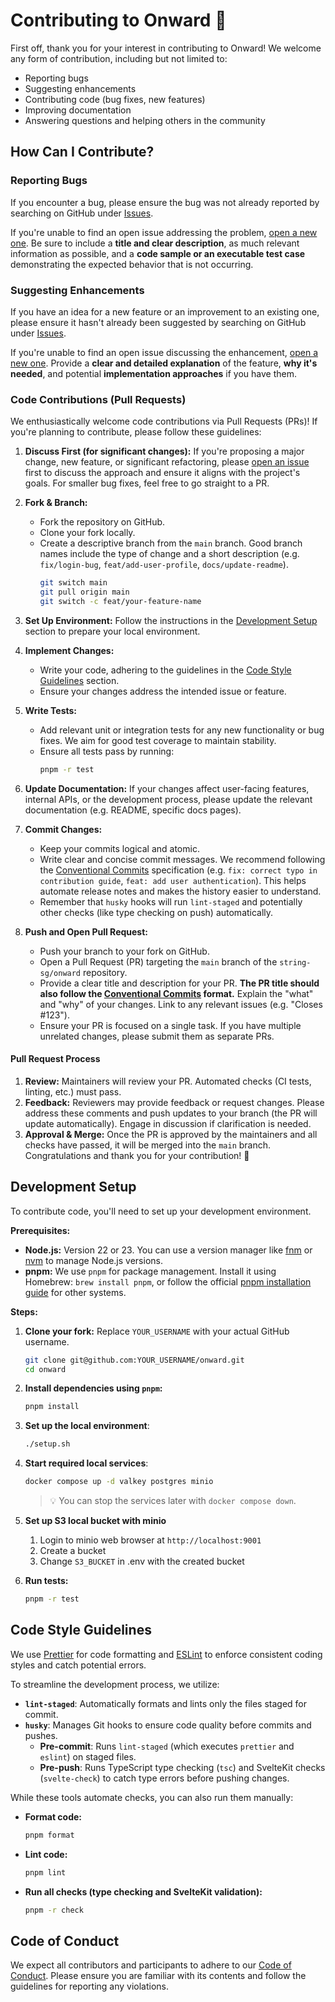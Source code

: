 # Contributing to Onward 👋

First off, thank you for your interest in contributing to Onward! We welcome any form of contribution, including but not limited to:

- Reporting bugs
- Suggesting enhancements
- Contributing code (bug fixes, new features)
- Improving documentation
- Answering questions and helping others in the community

## How Can I Contribute?

### Reporting Bugs

If you encounter a bug, please ensure the bug was not already reported by searching on GitHub under [Issues](https://github.com/string-sg/onward/issues).

If you're unable to find an open issue addressing the problem, [open a new one](https://github.com/string-sg/onward/issues/new). Be sure to include a **title and clear description**, as much relevant information as possible, and a **code sample or an executable test case** demonstrating the expected behavior that is not occurring.

### Suggesting Enhancements

If you have an idea for a new feature or an improvement to an existing one, please ensure it hasn't already been suggested by searching on GitHub under [Issues](https://github.com/string-sg/onward/issues).

If you're unable to find an open issue discussing the enhancement, [open a new one](https://github.com/string-sg/onward/issues/new). Provide a **clear and detailed explanation** of the feature, **why it's needed**, and potential **implementation approaches** if you have them.

### Code Contributions (Pull Requests)

We enthusiastically welcome code contributions via Pull Requests (PRs)! If you're planning to contribute, please follow these guidelines:

1. **Discuss First (for significant changes):** If you're proposing a major change, new feature, or significant refactoring, please [open an issue](https://github.com/string-sg/onward/issues/new) first to discuss the approach and ensure it aligns with the project's goals. For smaller bug fixes, feel free to go straight to a PR.

2. **Fork & Branch:**
   - Fork the repository on GitHub.
   - Clone your fork locally.
   - Create a descriptive branch from the `main` branch. Good branch names include the type of change and a short description (e.g. `fix/login-bug`, `feat/add-user-profile`, `docs/update-readme`).
     ```sh
     git switch main
     git pull origin main
     git switch -c feat/your-feature-name
     ```

3. **Set Up Environment:** Follow the instructions in the [Development Setup](#development-setup) section to prepare your local environment.

4. **Implement Changes:**
   - Write your code, adhering to the guidelines in the [Code Style Guidelines](#code-style-guidelines) section.
   - Ensure your changes address the intended issue or feature.

5. **Write Tests:**
   - Add relevant unit or integration tests for any new functionality or bug fixes. We aim for good test coverage to maintain stability.
   - Ensure all tests pass by running:
     ```sh
     pnpm -r test
     ```

6. **Update Documentation:** If your changes affect user-facing features, internal APIs, or the development process, please update the relevant documentation (e.g. README, specific docs pages).

7. **Commit Changes:**
   - Keep your commits logical and atomic.
   - Write clear and concise commit messages. We recommend following the [Conventional Commits](https://www.conventionalcommits.org/en/v1.0.0/) specification (e.g. `fix: correct typo in contribution guide`, `feat: add user authentication`). This helps automate release notes and makes the history easier to understand.
   - Remember that `husky` hooks will run `lint-staged` and potentially other checks (like type checking on push) automatically.

8. **Push and Open Pull Request:**
   - Push your branch to your fork on GitHub.
   - Open a Pull Request (PR) targeting the `main` branch of the `string-sg/onward` repository.
   - Provide a clear title and description for your PR. **The PR title should also follow the [Conventional Commits](https://www.conventionalcommits.org/en/v1.0.0/) format.** Explain the "what" and "why" of your changes. Link to any relevant issues (e.g. "Closes #123").
   - Ensure your PR is focused on a single task. If you have multiple unrelated changes, please submit them as separate PRs.

#### Pull Request Process

1. **Review:** Maintainers will review your PR. Automated checks (CI tests, linting, etc.) must pass.
2. **Feedback:** Reviewers may provide feedback or request changes. Please address these comments and push updates to your branch (the PR will update automatically). Engage in discussion if clarification is needed.
3. **Approval & Merge:** Once the PR is approved by the maintainers and all checks have passed, it will be merged into the `main` branch. Congratulations and thank you for your contribution! 🎉

## Development Setup

To contribute code, you'll need to set up your development environment.

**Prerequisites:**

- **Node.js:** Version 22 or 23. You can use a version manager like [fnm](https://github.com/Schniz/fnm) or [nvm](https://github.com/nvm-sh/nvm) to manage Node.js versions.
- **pnpm:** We use `pnpm` for package management. Install it using Homebrew: `brew install pnpm`, or follow the official [pnpm installation guide](https://pnpm.io/installation) for other systems.

**Steps:**

1. **Clone your fork:**
   Replace `YOUR_USERNAME` with your actual GitHub username.

   ```sh
   git clone git@github.com:YOUR_USERNAME/onward.git
   cd onward
   ```

2. **Install dependencies using `pnpm`:**

   ```sh
   pnpm install
   ```

3. **Set up the local environment**:

   ```sh
   ./setup.sh
   ```

4. **Start required local services**:

   ```sh
   docker compose up -d valkey postgres minio
   ```

   > 💡 You can stop the services later with `docker compose down`.

5. **Set up S3 local bucket with minio**
   1. Login to minio web browser at `http://localhost:9001`
   2. Create a bucket
   3. Change `S3_BUCKET` in .env with the created bucket

6. **Run tests:**

   ```sh
   pnpm -r test
   ```

## Code Style Guidelines

We use [Prettier](https://prettier.io/) for code formatting and [ESLint](https://eslint.org/) to enforce consistent coding styles and catch potential errors.

To streamline the development process, we utilize:

- **`lint-staged`**: Automatically formats and lints only the files staged for commit.
- **`husky`**: Manages Git hooks to ensure code quality before commits and pushes.
  - **Pre-commit**: Runs `lint-staged` (which executes `prettier` and `eslint`) on staged files.
  - **Pre-push**: Runs TypeScript type checking (`tsc`) and SvelteKit checks (`svelte-check`) to catch type errors before pushing changes.

While these tools automate checks, you can also run them manually:

- **Format code:**
  ```sh
  pnpm format
  ```
- **Lint code:**
  ```sh
  pnpm lint
  ```
- **Run all checks (type checking and SvelteKit validation):**
  ```sh
  pnpm -r check
  ```

## Code of Conduct

We expect all contributors and participants to adhere to our [Code of Conduct](CODE_OF_CONDUCT.md). Please ensure you are familiar with its contents and follow the guidelines for reporting any violations.
